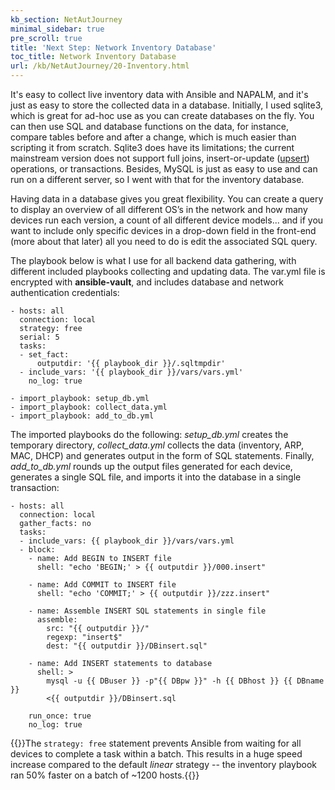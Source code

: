 ```yaml
---
kb_section: NetAutJourney
minimal_sidebar: true
pre_scroll: true
title: 'Next Step: Network Inventory Database'
toc_title: Network Inventory Database
url: /kb/NetAutJourney/20-Inventory.html
---
```

It's easy to collect live inventory data with Ansible and NAPALM, and it's just as
easy to store the collected data in a database. Initially, I used sqlite3, which
is great for ad-hoc use as you can create databases on the fly. You can then use
SQL and database functions on the data, for instance, compare tables before and
after a change, which is much easier than scripting it from scratch. Sqlite3 does
have its limitations;  the current mainstream version does not support full joins,
insert-or-update ([upsert](https://wiki.postgresql.org/wiki/UPSERT)) operations,
or transactions. Besides, MySQL is just as easy to use and can run on a different
server, so I went with that for the inventory database.

Having data in a database gives you great flexibility. You can create a query to
display an overview of all different OS’s in the network and how many devices run
each version, a count of all different device models... and if you want to include
only specific devices in a drop-down field in the front-end (more about that later)
all you need to do is edit the associated SQL query.

The playbook below is what I use for all backend data gathering, with different
included playbooks collecting and updating data. The var.yml file is encrypted
with **ansible-vault**, and includes database and network authentication credentials:

```
- hosts: all
  connection: local
  strategy: free
  serial: 5
  tasks:
  - set_fact:
      outputdir: '{{ playbook_dir }}/.sqltmpdir'
  - include_vars: '{{ playbook_dir }}/vars/vars.yml'
    no_log: true

- import_playbook: setup_db.yml
- import_playbook: collect_data.yml
- import_playbook: add_to_db.yml
```

The imported playbooks do the following: _setup_db.yml_ creates the temporary directory,
_collect_data.yml_ collects the data (inventory, ARP, MAC, DHCP) and generates output
in the form of SQL statements. Finally, _add_to_db.yml_ rounds up the output files
generated for each device, generates a single SQL file, and imports it into the database
in a single transaction:

```
- hosts: all
  connection: local
  gather_facts: no
  tasks:
  - include_vars: {{ playbook_dir }}/vars/vars.yml
  - block:
    - name: Add BEGIN to INSERT file
      shell: "echo 'BEGIN;' > {{ outputdir }}/000.insert"

    - name: Add COMMIT to INSERT file
      shell: "echo 'COMMIT;' > {{ outputdir }}/zzz.insert"

    - name: Assemble INSERT SQL statements in single file
      assemble:
        src: "{{ outputdir }}/"
        regexp: "insert$"
        dest: "{{ outputdir }}/DBinsert.sql"

    - name: Add INSERT statements to database
      shell: >
        mysql -u {{ DBuser }} -p"{{ DBpw }}" -h {{ DBhost }} {{ DBname }}
        <{{ outputdir }}/DBinsert.sql

    run_once: true
    no_log: true
```
{{<note info>}}The `strategy: free` statement prevents Ansible from waiting for all devices to complete a task within a batch. This results in a huge speed increase compared to the default _linear_ strategy -- the inventory playbook ran 50% faster
on a batch of ~1200 hosts.{{</note>}}
